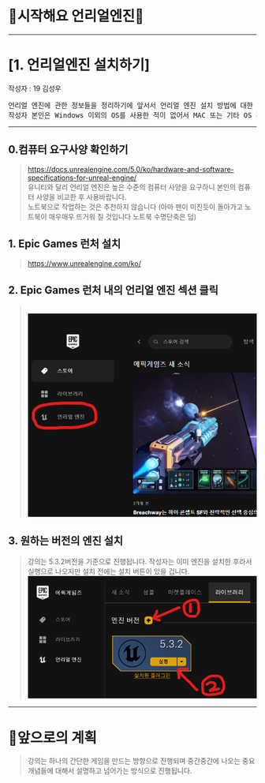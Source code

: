 # :raccoon:시작해요 언리얼엔진🌳

---
# [1. 언리얼엔진 설치하기]
작성자 : 19 김성우

<pre>
언리얼 엔진에 관한 정보들을 정리하기에 앞서서 언리얼 엔진 설치 방법에 대한 글을 작성합니다.
작성자 본인은 Windows 이외의 OS를 사용한 적이 없어서 MAC 또는 기타 OS 환경에서의 설치방법은 알지 못하니 아시는 분이 계시다면 수정바랍니다. 
</pre>

---

## 0.컴퓨터 요구사양 확인하기
> https://docs.unrealengine.com/5.0/ko/hardware-and-software-specifications-for-unreal-engine/
> <br>유니티와 달리 언리얼 엔진은 높은 수준의 컴퓨터 사양을 요구하니 본인의 컴퓨터 사양을 비교한 후 사용바랍니다.
> <br>노트북으로 작업하는 것은 추천하지 않습니다 (아마 팬이 미친듯이 돌아가고 노트북이 매우매우 뜨거워 질 것입니다 노트북 수명단축은 덤)

## 1. Epic Games 런처 설치
> https://www.unrealengine.com/ko/


## 2. Epic Games 런처 내의 언리얼 엔진 섹션 클릭
> <br>![image](./Pic/p1.png)


## 3. 원하는 버전의 엔진 설치
> 강의는 5.3.2버전을 기준으로 진행됩니다.
> 작성자는 이미 엔진을 설치한 후라서 실행으로 나오지만 설치 전에는 설치 버튼이 있을 겁니다.
> ![image](./Pic/p2.png)

---

# 📆앞으로의 계획
> 강의는 하나의 간단한 게임을 만드는 방향으로 진행되며 중간중간에 나오는 중요 개념들에 대해서 설명하고 넘어가는 방식으로 진행됩니다.

